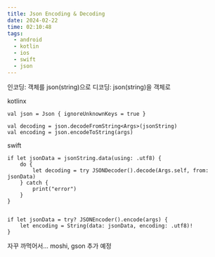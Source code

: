 ```yaml
---
title: Json Encoding & Decoding
date: 2024-02-22
time: 02:10:48
tags:
  - android
  - kotlin
  - ios
  - swift
  - json
---
```

인코딩: 객체를 json(string)으로
디코딩: json(string)을 객체로

kotlinx
```
val json = Json { ignoreUnknownKeys = true }

val decoding = json.decodeFromString<Args>(jsonString)
val encoding = json.encodeToString(args)
```

swift
```
if let jsonData = jsonString.data(using: .utf8) {
	do {
		let decoding = try JSONDecoder().decode(Args.self, from: jsonData)
	} catch {
		print("error")
	}
}


if let jsonData = try? JSONEncoder().encode(args) {
	let encoding = String(data: jsonData, encoding: .utf8)!
}
```

자꾸 까먹어서...  moshi, gson 추가 예정